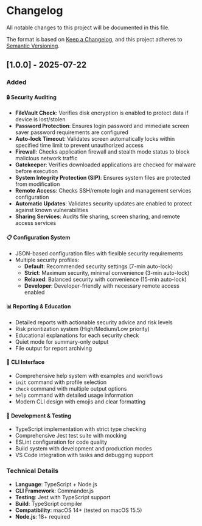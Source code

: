 # Changelog

All notable changes to this project will be documented in this file.

The format is based on [Keep a Changelog](https://keepachangelog.com/en/1.0.0/),
and this project adheres to [Semantic Versioning](https://semver.org/spec/v2.0.0.html).

## [1.0.0] - 2025-07-22

### Added

#### 🔒 Security Auditing
- **FileVault Check**: Verifies disk encryption is enabled to protect data if device is lost/stolen
- **Password Protection**: Ensures login password and immediate screen saver password requirements are configured
- **Auto-lock Timeout**: Validates screen automatically locks within specified time limit to prevent unauthorized access
- **Firewall**: Checks application firewall and stealth mode status to block malicious network traffic
- **Gatekeeper**: Verifies downloaded applications are checked for malware before execution
- **System Integrity Protection (SIP)**: Ensures system files are protected from modification
- **Remote Access**: Checks SSH/remote login and management services configuration
- **Automatic Updates**: Validates security updates are enabled to protect against known vulnerabilities
- **Sharing Services**: Audits file sharing, screen sharing, and remote access services

#### 📋 Configuration System
- JSON-based configuration files with flexible security requirements
- Multiple security profiles:
  - **Default**: Recommended security settings (7-min auto-lock)
  - **Strict**: Maximum security, minimal convenience (3-min auto-lock)
  - **Relaxed**: Balanced security with convenience (15-min auto-lock)
  - **Developer**: Developer-friendly with necessary remote access enabled

#### 📊 Reporting & Education
- Detailed reports with actionable security advice and risk levels
- Risk prioritization system (High/Medium/Low priority)
- Educational explanations for each security check
- Quiet mode for summary-only output
- File output for report archiving

#### 🎯 CLI Interface
- Comprehensive help system with examples and workflows
- `init` command with profile selection
- `check` command with multiple output options
- `help` command with detailed usage information
- Modern CLI design with emojis and clear formatting

#### 🧪 Development & Testing
- TypeScript implementation with strict type checking
- Comprehensive Jest test suite with mocking
- ESLint configuration for code quality
- Build system with development and production modes
- VS Code integration with tasks and debugging support

### Technical Details
- **Language**: TypeScript + Node.js
- **CLI Framework**: Commander.js
- **Testing**: Jest with TypeScript support
- **Build**: TypeScript compiler
- **Compatibility**: macOS 14+ (tested on macOS 15.5)
- **Node.js**: 18+ required
